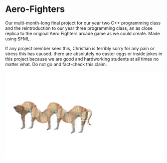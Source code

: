 # Aero-Fighters
Our multi-month-long final project for our year two C++ programming class
and the reintroduction to our year three programming class, 
an as close replica to the original Aero Fighters arcade game as we could create.
Made using SFML.

If any project member sees this, Christian is terribly sorry for any pain or stress this has caused.
there are absolutely no easter eggs or inside jokes in this project because we are good and
hardworking students at all times no matter what. Do not go and fact-check this claim.

![inchcat](inchcat.png)

